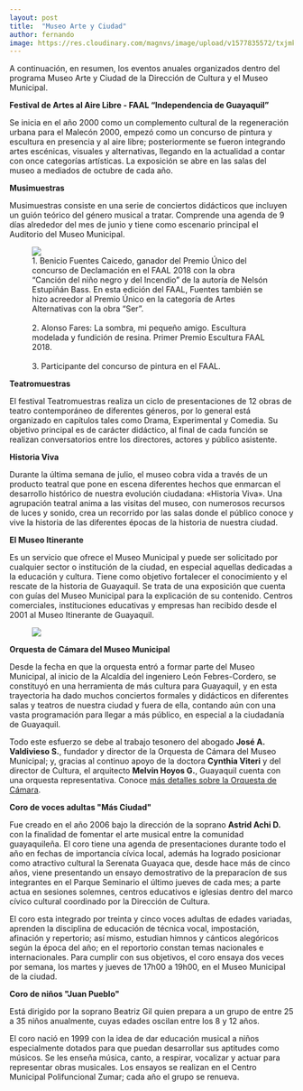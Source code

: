 ```yaml
---
layout: post
title:  "Museo Arte y Ciudad"
author: fernando
image: https://res.cloudinary.com/magnvs/image/upload/v1577835572/txjmkmjcoqfwowb6yppr.jpg
---
```

A continuación, en resumen, los eventos anuales organizados dentro del programa Museo Arte y Ciudad de la Dirección de Cultura y el Museo Municipal.

**Festival de Artes al Aire Libre - FAAL “Independencia de Guayaquil”**

Se inicia en el año 2000 como un complemento cultural de la regeneración urbana para el Malecón 2000, empezó como un concurso de pintura y escultura en presencia y al aire libre; posteriormente se fueron integrando artes escénicas, visuales y alternativas, llegando en la actualidad a contar con once categorías artísticas. La exposición se abre en las salas del museo a mediados de octubre de cada año.

**Musimuestras**

Musimuestras consiste en una serie de conciertos didácticos que incluyen un guión teórico del género musical a tratar. Comprende una agenda de 9 días alrededor del mes de junio y tiene como escenario principal el Auditorio del Museo Municipal.

<figure class='full-width'>
  <img class="wide" src="//cdn.filestackcontent.com/ZguQAWxSXKCtLe15ydV9">
  <figcaption>1. Benicio Fuentes Caicedo, ganador del Premio Único del concurso de Declamación en el FAAL 2018 con la obra “Canción del niño negro y del Incendio” de la autoría de Nelsón Estupiñán Bass. En esta edición del FAAL, Fuentes también se hizo acreedor al Premio Único en la categoría de Artes Alternativas con la obra “Ser”.<br /><br/>2. Alonso Fares: La sombra, mi pequeño amigo. Escultura modelada y fundición de resina. Primer Premio Escultura FAAL 2018.<br /><br/>3. Participante del concurso de pintura en el FAAL.</figcaption>
</figure>

**Teatromuestras**

El festival Teatromuestras realiza un ciclo de presentaciones de 12 obras de teatro contemporáneo de diferentes géneros, por lo general está organizado en capítulos tales como Drama, Experimental y Comedia. Su objetivo principal es de carácter didáctico, al final de cada función se realizan conversatorios entre los directores, actores y público asistente.

**Historia Viva**

Durante la última semana de julio, el museo cobra vida a través de un producto teatral que pone en escena diferentes hechos que enmarcan el desarrollo histórico de nuestra evolución ciudadana: «Historia Viva». Una agrupación teatral anima a las visitas del museo, con numerosos recursos de luces y sonido, crea un recorrido por las salas donde el público conoce y vive la historia de las diferentes épocas de la historia de nuestra ciudad.

**El Museo Itinerante**

Es un servicio que ofrece el Museo Municipal y puede ser solicitado por cualquier sector o institución de la ciudad, en especial aquellas dedicadas a la educación y cultura. Tiene como objetivo fortalecer el conocimiento y el rescate de la historia de Guayaquil. Se trata de una exposición que cuenta con guías del Museo Municipal para la explicación de su contenido. Centros comerciales, instituciones educativas y empresas han recibido desde el 2001 al Museo Itinerante de Guayaquil.  

<figure class='full-width'>
  <img class="wide" src="//res.cloudinary.com/magnvs/image/upload/v1501892745/ocm_fyijyy.jpg">
</figure>

**Orquesta de Cámara del Museo Municipal**  

Desde la fecha en que la orquesta entró a formar parte del Museo Municipal, al inicio de la Alcaldía del ingeniero León Febres-Cordero, se constituyó en una herramienta de más cultura para Guayaquil, y en esta trayectoria ha dado muchos conciertos formales y didácticos en diferentes salas y teatros de nuestra ciudad y fuera de ella, contando aún con una vasta programación para llegar a más público, en especial a la ciudadanía de Guayaquil.

Todo este esfuerzo se debe al trabajo tesonero del abogado **José A. Valdivieso S.**, fundador y director de la Orquesta de Cámara del Museo Municipal; y, gracias al continuo apoyo de la doctora **Cynthia Viteri** y del director de Cultura, el arquitecto **Melvin Hoyos G.**, Guayaquil cuenta con una orquesta representativa. Conoce [más detalles sobre la Orquesta de Cámara](//www.museoarteyciudad.com/ocmmg/).

**Coro de voces adultas "Más Ciudad"**  

Fue creado en el año 2006 bajo la dirección de la soprano **Astrid Achi D.** con la finalidad de fomentar el arte musical entre la comunidad guayaquileña. El coro tiene una agenda de presentaciones durante todo el año en fechas de importancia cívica local, además ha logrado posicionar como atractivo cultural la Serenata Guayaca que, desde hace más de cinco años, viene presentando un ensayo demostrativo de la preparacíon de sus integrantes en el Parque Seminario el último jueves de cada mes; a parte actua en sesiones solemnes, centros educativos e iglesias dentro del marco cívico cultural coordinado por la Dirección de Cultura.

El coro esta integrado por treinta y cinco voces adultas de edades variadas, aprenden la disciplina de educación de técnica vocal, impostación, afinación y repertorio; así mismo, estudian himnos y cánticos alegóricos según la época del año; en el reportorio constan temas nacionales e internacionales. Para cumplir con sus objetivos, el coro ensaya dos veces por semana, los martes y jueves de 17h00 a 19h00, en el Museo Municipal de la ciudad.

**Coro de niños "Juan Pueblo"**  

Está dirigido por la soprano Beatriz Gil quien prepara a un grupo de entre 25 a 35 niños anualmente, cuyas edades oscilan entre los 8 y 12 años.

El coro nació en 1999 con la idea de dar educación musical a niños especialmente dotados para que puedan desarrollar sus aptitudes como músicos. Se les enseña música, canto, a respirar, vocalizar y actuar para representar obras musicales. Los ensayos se realizan en el Centro Municipal Polifuncional Zumar; cada año el grupo se renueva.  
